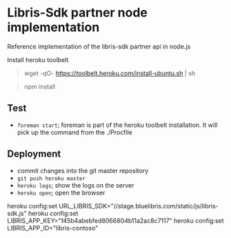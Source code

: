Libris-Sdk partner node implementation
======================================

Reference implementation of the libris-sdk partner api in node.js

Install heroku toolbelt
> wget -qO- https://toolbelt.heroku.com/install-ubuntu.sh | sh


> npm install



## Test
- `foreman start`; foreman is part of the heroku toolbelt installation. It will pick up the command from the ./Procfile

## Deployment 
-  commit changes into the git master repository
- `git push heroku master`
- `heroku logs`; show the logs on the server
- `heroku open`; open the browser


 heroku config:set URL_LIBRIS_SDK="//stage.bluelibris.com/static/js/libris-sdk.js"
 heroku config:set LIBRIS_APP_KEY="f45b4abebfed8066804b11a2ac8c7117"
 heroku config:set LIBRIS_APP_ID="libris-contoso"

